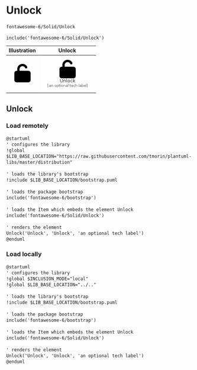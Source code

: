 # Unlock


```text
fontawesome-6/Solid/Unlock
```

```text
include('fontawesome-6/Solid/Unlock')
```



| Illustration | Unlock |
| :---: | :---: |
| ![illustration for Illustration](../../fontawesome-6/Solid/Unlock.png) | ![illustration for Unlock](../../fontawesome-6/Solid/Unlock.Local.png) |




## Unlock

### Load remotely
```plantuml
@startuml
' configures the library
!global $LIB_BASE_LOCATION="https://raw.githubusercontent.com/tmorin/plantuml-libs/master/distribution"

' loads the library's bootstrap
!include $LIB_BASE_LOCATION/bootstrap.puml

' loads the package bootstrap
include('fontawesome-6/bootstrap')

' loads the Item which embeds the element Unlock
include('fontawesome-6/Solid/Unlock')

' renders the element
Unlock('Unlock', 'Unlock', 'an optional tech label')
@enduml
```

### Load locally
```plantuml
@startuml
' configures the library
!global $INCLUSION_MODE="local"
!global $LIB_BASE_LOCATION="../.."

' loads the library's bootstrap
!include $LIB_BASE_LOCATION/bootstrap.puml

' loads the package bootstrap
include('fontawesome-6/bootstrap')

' loads the Item which embeds the element Unlock
include('fontawesome-6/Solid/Unlock')

' renders the element
Unlock('Unlock', 'Unlock', 'an optional tech label')
@enduml
```

